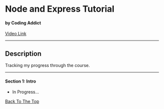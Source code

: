 # Node and Express Tutorial

#### by Coding Addict

[Video Link](https://www.youtube.com/watch?v=TNV0_7QRDwY)

---

## Description

Tracking my progress through the course.

---

#### Section 1: Intro

- In Progress...

[Back To The Top](#node-and-express-tutorial)
